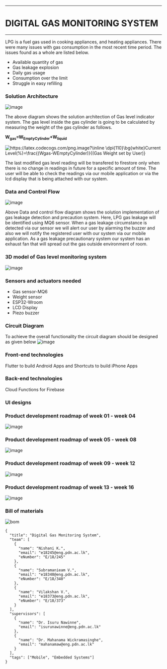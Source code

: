 ___
# DIGITAL GAS MONITORING SYSTEM
___

LPG is a fuel gas used in cooking appliances, and heating appliances. There were many issues with gas consumption in the most recent time period. The issues found as a whole are listed below.
* Available quantity of gas
* Gas leakage explosion
* Daily gas usage
* Consumption over the limit
* Struggle in easy refilling

### Solution Architecture
![image](https://user-images.githubusercontent.com/95094083/204203194-5b5e47a1-138a-475a-9889-5314d6789042.png)

The above diagram shows the solution architection of Gas level indicator system. The gas level inside the gas cylinder is going to be calculated by measuring the weight of the gas cylinder as follows.

**W<sub>gas</sub>=W<sub>EmptyCylinder</sub>+W<sub>liquid</sub>**

<img src="https://latex.codecogs.com/png.image?\inline&space;\dpi{110}\bg{white}Current&space;Level(%)=\frac{(Wgas-WEmptyCylinder)}{(Gas&space;Weight&space;set&space;by&space;User)}" title="https://latex.codecogs.com/png.image?\inline \dpi{110}\bg{white}Current Level(%)=\frac{(Wgas-WEmptyCylinder)}{(Gas Weight set by User)}" />

The last modified gas level reading will be transfered to firestore only when there is no change in readings in future for a specific amount of time. The user will be able to check the readings via our mobile application or via the lcd display that is being attached with our system.


### Data and Control Flow
![image](https://user-images.githubusercontent.com/95094083/204203325-5ba9f899-ed1a-4dba-b335-d2d99da205d1.png)

Above Data and control flow diagram shows the solution implementation of gas leakage detection and precaution system. Here, LPG gas leakage will be identified using MQ6 sensor. When a gas leakage circumstance is detected via our sensor we will alert our user by alarming the buzzer and also we will notify the registered user with our system via our mobile application. As a gas leakage precautionary system our system has an exhaust fan that will spread out the gas outside environment of room.

### 3D model of Gas level monitoring system
![image](https://user-images.githubusercontent.com/95094083/204203522-b9896378-0acf-4e6f-b42d-f61854d931e3.png)

### Sensors and actuators needed
* Gas sensor-MQ6
* Weight sensor
* ESP32-Wroom
* LCD Display 
* Piezo buzzer 

### Circuit Diagram
To achieve the overall functionality the circuit diagram should be designed as given below
![image](https://user-images.githubusercontent.com/95094083/204203765-5c2e0abe-bd20-43ad-9d6a-372a204420b7.png)

### Front-end technologies
Flutter to build Android Apps and Shortcuts to build iPhone Apps

### Back-end technologies
Cloud Functions for Firebase

### UI designs


### Product development roadmap of week 01 - week 04
![image](https://user-images.githubusercontent.com/95094083/204204835-e30f008e-5f93-4dc1-bc82-8686bd5a76e6.png)

### Product development roadmap of week 05 - week 08
![image](https://user-images.githubusercontent.com/95094083/204204779-d91b8ca1-e968-4fe2-964e-e8afd8922ec1.png)

### Product development roadmap of week 09 - week 12
![image](https://user-images.githubusercontent.com/95094083/204204674-72af1380-a943-40f9-9f83-43df88070ec2.png)

### Product development roadmap of week 13 - week 16
![image](https://user-images.githubusercontent.com/95094083/204204735-6fa298ad-5b67-4834-aa77-d6eaccf0da00.png)

### Bill of materials

![bom](https://user-images.githubusercontent.com/73964224/204232440-44c6913c-02ec-44fc-919d-707c433c408d.PNG)

```
{
  "title": "Digital Gas Monitoring System",
  "team": [
    {
      "name": "Nishani K.",
      "email": "e18245@eng.pdn.ac.lk",
      "eNumber": "E/18/245"
    },
    {
      "name": "Subramanieam V.",
      "email": "e18340@eng.pdn.ac.lk",
      "eNumber": "E/18/340"
    },
    {
      "name": "Vilakshan V.",
      "email": "e18373@eng.pdn.ac.lk",
      "eNumber": "E/18/373"
    }
  ],
  "supervisors": [
    {
      "name": "Dr. Isuru Nawinne",
      "email": "isurunawinne@eng.pdn.ac.lk"
    },
    {
      "name": "Dr. Mahanama Wickramasinghe",
      "email": "mahanamaw@eng.pdn.ac.lk"
    }
  ],
  "tags": ["Mobile", "Embedded Systems"]
}
```
